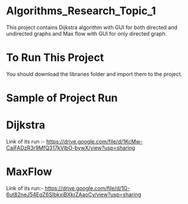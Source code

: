 # Algorithms_Research_Topic_1
This project contains Dijkstra algorithm with GUI for both directed and undirected graphs and Max flow with GUI for only directed graph. 
# To Run This Project

You should download the libraries folder and import them to the project.

# Sample of Project Run
# Dijkstra
Link of its run :- https://drive.google.com/file/d/1KcMw-CajFADzR3r9MfQ317kVlbO-bywX/view?usp=sharing

# MaxFlow
Link of its run:- https://drive.google.com/file/d/1G-6ut82neJ54EgZ6SIbkxiBXkrZAaoCy/view?usp=sharing
